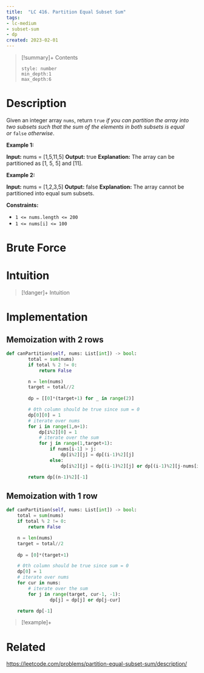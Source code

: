 ```yaml
---
title:  "LC 416. Partition Equal Subset Sum"
tags:
- lc-medium
- subset-sum
- dp
created: 2023-02-01
---
```


>[!summary]+ Contents
>```toc
>style: number
>min_depth:1
>max_depth:6
>```

# Description
Given an integer array `nums`, return `true` _if you can partition the array into two subsets such that the sum of the elements in both subsets is equal or_ `false` _otherwise_.

**Example 1:**

**Input:** nums = [1,5,11,5]
**Output:** true
**Explanation:** The array can be partitioned as [1, 5, 5] and [11].

**Example 2:**

**Input:** nums = [1,2,3,5]
**Output:** false
**Explanation:** The array cannot be partitioned into equal sum subsets.

**Constraints:**

-   `1 <= nums.length <= 200`
-   `1 <= nums[i] <= 100`
# Brute Force
# Intuition

>[!danger]+ Intuition

# Implementation

## Memoization with 2 rows
```python
def canPartition(self, nums: List[int]) -> bool:
        total = sum(nums)
        if total % 2 != 0:
            return False

        n = len(nums)
        target = total//2
        
        dp = [[0]*(target+1) for _ in range(2)]

        # 0th column should be true since sum = 0
        dp[0][0] = 1
        # iterate over nums
        for i in range(1,n+1):
            dp[i%2][0] = 1 
            # iterate over the sum
            for j in range(1,target+1):
                if nums[i-1] > j:
                    dp[i%2][j] = dp[(i-1)%2][j]
                else:
                    dp[i%2][j] = dp[(i-1)%2][j] or dp[(i-1)%2][j-nums[i-1]]

        return dp[(n-1)%2][-1]
```
## Memoization with 1 row
```python
def canPartition(self, nums: List[int]) -> bool:
	total = sum(nums)
	if total % 2 != 0:
		return False

	n = len(nums)
	target = total//2
	
	dp = [0]*(target+1)

	# 0th column should be true since sum = 0
	dp[0] = 1
	# iterate over nums
	for cur in nums:
		# iterate over the sum
		for j in range(target, cur-1, -1):
				dp[j] = dp[j] or dp[j-cur]

	return dp[-1]
```

>[!example]+ 


# Related
https://leetcode.com/problems/partition-equal-subset-sum/description/